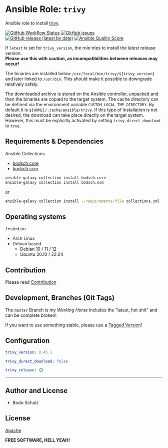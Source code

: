 
# Ansible Role:  `trivy` 

Ansible role to install [trivy](https://github.com/aquasecurity/trivy).

[![GitHub Workflow Status](https://img.shields.io/github/actions/workflow/status/bodsch/ansible-trivy/main.yml?branch=main)][ci]
[![GitHub issues](https://img.shields.io/github/issues/bodsch/ansible-trivy)][issues]
[![GitHub release (latest by date)](https://img.shields.io/github/v/release/bodsch/ansible-trivy)][releases]
[![Ansible Quality Score](https://img.shields.io/ansible/quality/50067?label=role%20quality)][quality]

[ci]: https://github.com/bodsch/ansible-trivy/actions
[issues]: https://github.com/bodsch/ansible-trivy/issues?q=is%3Aopen+is%3Aissue
[releases]: https://github.com/bodsch/ansible-trivy/releases
[quality]: https://galaxy.ansible.com/bodsch/trivy

If `latest` is set for `trivy_version`, the role tries to install the latest release version.  
**Please use this with caution, as incompatibilities between releases may occur!**

The binaries are installed below `/usr/local/bin/trivy/${trivy_version}` and later linked to `/usr/bin`. 
This should make it possible to downgrade relatively safely.

The downloaded archive is stored on the Ansible controller, unpacked and then the binaries are copied to the target system.
The cache directory can be defined via the environment variable `CUSTOM_LOCAL_TMP_DIRECTORY`. 
By default it is `${HOME}/.cache/ansible/trivy`.
If this type of installation is not desired, the download can take place directly on the target system. 
However, this must be explicitly activated by setting `trivy_direct_download` to `true`.

## Requirements & Dependencies

Ansible Collections

- [bodsch.core](https://github.com/bodsch/ansible-collection-core)
- [bodsch.scm](https://github.com/bodsch/ansible-collection-scm)

```bash
ansible-galaxy collection install bodsch.core
ansible-galaxy collection install bodsch.scm
```
or
```bash
ansible-galaxy collection install --requirements-file collections.yml
```

## Operating systems

Tested on

* Arch Linux
* Debian based
    - Debian 10 / 11 / 12
    - Ubuntu 20.10 / 22.04


## Contribution

Please read [Contribution](CONTRIBUTING.md)

## Development,  Branches (Git Tags)

The `master` Branch is my *Working Horse* includes the "latest, hot shit" and can be complete broken!

If you want to use something stable, please use a [Tagged Version](https://github.com/bodsch/ansible-trivy/tags)!

## Configuration

```yaml
trivy_version: 0.45.1

trivy_direct_download: false

trivy_release: {}
```

---

## Author and License

- Bodo Schulz

## License

[Apache](LICENSE)

**FREE SOFTWARE, HELL YEAH!**
